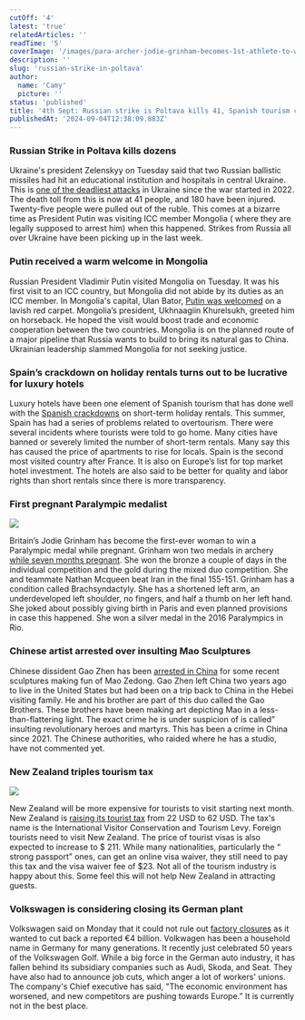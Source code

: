 ```yaml
---
cutOff: '4'
latest: 'true'
relatedArticles: ''
readTime: '5'
coverImage: '/images/para-archer-jodie-grinham-becomes-1st-athlete-to-win-paralympics-medal-while-pregnant-a-A5OD.webp'
description: ''
slug: 'russian-strike-in-poltava'
author:
  name: 'Camy'
  picture: ''
status: 'published'
title: '4th Sept: Russian strike is Poltava kills 41, Spanish tourism crackdown'
publishedAt: '2024-09-04T12:38:09.883Z'
---
```


### Russian Strike in Poltava kills dozens

Ukraine's president Zelenskyy on Tuesday said that two Russian ballistic missiles had hit an educational institution and hospitals in central Ukraine. This is [one of the deadliest attacks](https://www.dw.com/en/ukraine-updates-poltava-missile-strike-kills-dozens/live-70116702) in Ukraine since the war started in 2022. The death toll from this is now at 41 people, and 180 have been injured. Twenty-five people were pulled out of the ruble. This comes at a bizarre time as President Putin was visiting ICC member Mongolia ( where they are legally supposed to arrest him)  when this happened. Strikes from Russia all over Ukraine have been picking up in the last week.

### Putin received a warm welcome in Mongolia

Russian President Vladimir Putin visited Mongolia on Tuesday. It was his first visit to an ICC country, but Mongolia did not abide by its duties as an ICC member. In Mongolia's capital, Ulan Bator, [Putin was welcomed](https://www.reuters.com/world/putin-gets-lavish-welcome-mongolia-despite-icc-warrant-2024-09-03/) on a lavish red carpet. Mongolia’s president, Ukhnaagiin Khurelsukh, greeted him on horseback. He hoped the visit would boost trade and economic cooperation between the two countries. Mongolia is on the planned route of a major pipeline that Russia wants to build to bring its natural gas to China. Ukrainian leadership slammed Mongolia for not seeking justice. 

### Spain’s crackdown on holiday rentals turns out to be lucrative for luxury hotels

Luxury hotels have been one element of Spanish tourism that has done well with the [Spanish crackdowns](https://www.reuters.com/world/europe/spains-crackdown-holiday-rentals-bodes-well-luxury-hotels-2024-09-03/) on short-term holiday rentals. This summer, Spain has had a series of problems related to overtourism. There were several incidents where tourists were told to go home.  Many cities have banned or severely limited the number of short-term rentals. Many say this has caused the price of apartments to rise for locals. Spain is the second most visited country after France. It is also on Europe’s list for top market hotel investment.  The hotels are also said to be better for quality and labor rights than short rentals since there is more transparency. 

### First pregnant Paralympic medalist 

![](/images/para-archer-jodie-grinham-becomes-1st-athlete-to-win-paralympics-medal-while-pregnant-a-U0NT.webp)

Britain’s Jodie Grinham has become the first-ever woman to win a Paralympic medal while pregnant. Grinham won two medals in archery [while seven months pregnant](https://edition.cnn.com/2024/09/01/sport/jodie-grinham-paralympic-medal-pregnant-spt-intl/index.html). She won the bronze a couple of days in the individual competition and the gold during the mixed duo competition. She and teammate Nathan Mcqueen beat Iran in the final 155-151. Grinham has a condition called Brachsyndactyly. She has a shortened left arm, an underdeveloped left shoulder, no fingers, and half a thumb on her left hand.  She joked about possibly giving birth in Paris and even planned provisions in case this happened. She won a silver medal in the 2016 Paralympics in Rio. 

### Chinese artist arrested over insulting Mao Sculptures

​​Chinese dissident Gao Zhen has been [arrested in China](https://www.bbc.com/news/articles/c785q0l03d1o) for some recent sculptures making fun of Mao Zedong. Gao Zhen left China two years ago to live in the United States but had been on a trip back to China in the Hebei visiting family. He and his brother are part of this duo called the Gao Brothers.  These brothers have been making art depicting Mao in a less-than-flattering light. The exact crime he is under suspicion of is called” insulting revolutionary heroes and martyrs. This has been a crime in China since 2021. The Chinese authorities, who raided where he has a studio, have not commented yet. 

### New Zealand triples tourism tax

![](/images/new-zealand-tourist-tax-near-triples-for-foreign-visitors-a--1--IzNT.webp)

New Zealand will be more expensive for tourists to visit starting next month. New Zealand is [raising its tourist tax](https://edition.cnn.com/travel/new-zealand-tripling-its-tourist-tax-intl-hnk/index.html) from 22 USD to 62 USD. The tax's name is the International Visitor Conservation and Tourism Levy. Foreign tourists need to visit New Zealand. The price of tourist visas is also expected to increase to $ 211. While many nationalities, particularly the “ strong passport” ones, can get an online visa waiver, they still need to pay this tax and the visa waiver fee of $23.  Not all of the tourism industry is happy about this. Some feel this will not help New Zealand in attracting guests. 

### Volkswagen is considering closing its German plant

Volkswagen said on Monday that it could not rule out [factory closures](https://www.dw.com/en/germany-volkswagen-considering-plant-closures-and-job-cuts/a-70114172) as it wanted to cut back a reported €4 billion. Volkwagen has been a household name in Germany for many generations. It recently just celebrated 50 years of the Volkswagen Golf. While a big force in the German auto industry, it has fallen behind its subsidiary companies such as Audi, Skoda, and Seat. They have also had to announce job cuts, which anger a lot of workers' unions. The company's Chief executive has said, "The economic environment has worsened, and new competitors are pushing towards Europe.” It is currently not in the best place. 